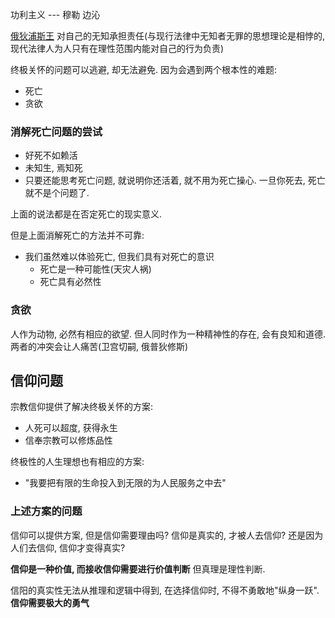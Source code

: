 功利主义 --- 穆勒 边沁

[俄狄浦斯王](https://zh.wikipedia.org/zh-sg/%E4%BC%8A%E5%BA%95%E5%B8%95%E6%96%AF%E7%8E%8B)
对自己的无知承担责任(与现行法律中无知者无罪的思想理论是相悖的, 现代法律人为人只有在理性范围内能对自己的行为负责)


终极关怀的问题可以逃避, 却无法避免. 因为会遇到两个根本性的难题:
- 死亡
- 贪欲

### 消解死亡问题的尝试
- 好死不如赖活
- 未知生, 焉知死
- 只要还能思考死亡问题, 就说明你还活着, 就不用为死亡操心. 一旦你死去, 死亡就不是个问题了.

上面的说法都是在否定死亡的现实意义. 


但是上面消解死亡的方法并不可靠:
- 我们虽然难以体验死亡, 但我们具有对死亡的意识
	- 死亡是一种可能性(天灾人祸)
	- 死亡具有必然性

### 贪欲
人作为动物, 必然有相应的欲望.
但人同时作为一种精神性的存在, 会有良知和道德.
两者的冲突会让人痛苦(卫宫切嗣, 俄普狄修斯)

## 信仰问题
宗教信仰提供了解决终极关怀的方案:
- 人死可以超度, 获得永生
- 信奉宗教可以修炼品性

终极性的人生理想也有相应的方案:
- "我要把有限的生命投入到无限的为人民服务之中去"

### 上述方案的问题
信仰可以提供方案, 但是信仰需要理由吗?
信仰是真实的, 才被人去信仰?
还是因为人们去信仰, 信仰才变得真实?

**信仰是一种价值, 而接收信仰需要进行价值判断**
但真理是理性判断.

信阳的真实性无法从推理和逻辑中得到, 在选择信仰时, 不得不勇敢地"纵身一跃". **信仰需要极大的勇气**